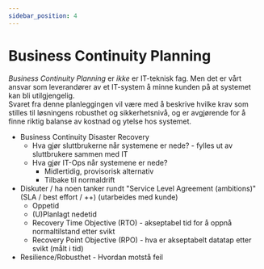 ```yaml
---
sidebar_position: 4
---
```


# Business Continuity Planning

_Business Continuity Planning_ er _ikke_ er IT-teknisk fag. Men det er vårt ansvar som leverandører av et IT-system å minne kunden på at systemet kan bli utilgjengelig.  
Svaret fra denne planleggingen vil være med å beskrive hvilke krav som stilles til løsningens robusthet og sikkerhetsnivå, og er avgjørende for å finne riktig balanse av kostnad og ytelse hos systemet. 


- Business Continuity Disaster Recovery
  - Hva gjør sluttbrukerne når systemene er nede? - fylles ut av sluttbrukere sammen med IT
  - Hva gjør IT-Ops når systemene er nede?
    - Midlertidig, provisorisk alternativ
    - Tilbake til normaldrift
- Diskuter / ha noen tanker rundt "Service Level Agreement (ambitions)" (SLA / best effort / ++) (utarbeides med kunde)
  - Oppetid
  - (U)Planlagt nedetid
  - Recovery Time Objective (RTO) - akseptabel tid for å oppnå normaltilstand etter svikt
  - Recovery Point Objective (RPO) - hva er akseptabelt datatap etter svikt (målt i tid)
- Resilience/Robusthet - Hvordan motstå feil

